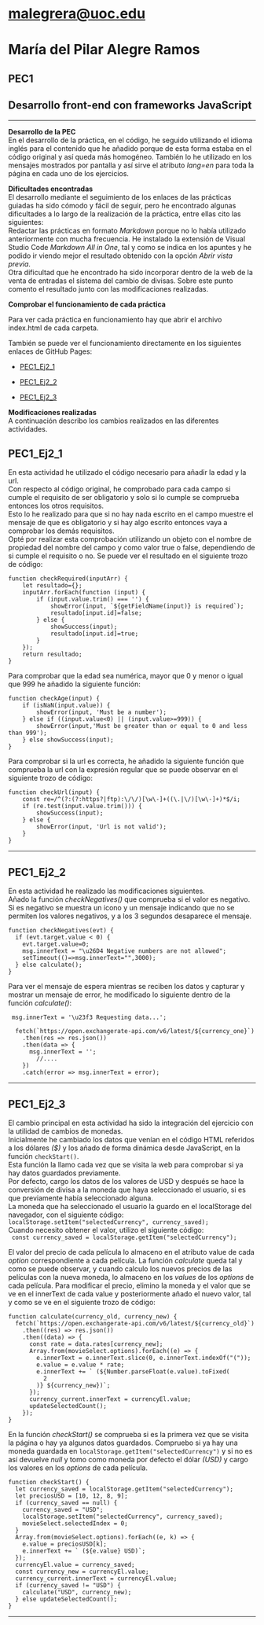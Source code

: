 # malegrera@uoc.edu
# María del Pilar Alegre Ramos
## PEC1
## Desarrollo front-end con frameworks JavaScript
---
**Desarrollo de la PEC**  
En el desarrollo de la práctica, en el código, he seguido utilizando el idioma inglés para el contenido que he añadido porque de esta forma estaba en el código original y así queda más homogéneo. También lo he utilizado en los mensajes mostrados por pantalla y así sirve el atributo *lang=en* para toda la página en cada uno de los ejercicios.

**Dificultades encontradas**  
El desarrollo mediante el seguimiento de los enlaces de las prácticas guiadas ha sido cómodo y fácil de seguir, pero he encontrado algunas dificultades a lo largo de la realización de la práctica, entre ellas cito las siguientes:  
Redactar las prácticas en formato *Markdown* porque no lo había utilizado anteriormente con mucha frecuencia. He instalado  la extensión de Visual Studio Code *Markdown All in One*, tal y como se indica en los apuntes y he podido ir viendo mejor el resultado obtenido con la opción *Abrir vista previa*.  
Otra dificultad que he encontrado ha sido incorporar dentro de la web de la venta de entradas el sistema del cambio de divisas. Sobre este punto comento el resultado junto con las modificaciones realizadas.

**Comprobar el funcionamiento de cada práctica**  
  
Para ver cada práctica en funcionamiento hay que abrir el archivo index.html de cada carpeta. 

También se puede ver el funcionamiento directamente en los siguientes enlaces de GitHub Pages:  
  + [PEC1_Ej2_1](https://malegrera.github.io/PEC1/PEC1_Ej2_1)
  
  + [PEC1_Ej2_2](https://malegrera.github.io/PEC1/PEC1_Ej2_2)
  
  + [PEC1_Ej2_3](https://malegrera.github.io/PEC1/PEC1_Ej2_3)

**Modificaciones realizadas**   
A continuación describo los cambios realizados en las diferentes actividades.

## PEC1_Ej2_1
En esta actividad he utilizado el código necesario para añadir la edad y la url.  
Con respecto al código original, he comprobado para cada campo si cumple el requisito de ser obligatorio y solo si lo cumple se comprueba entonces los otros requisitos.  
Esto lo he realizado para que si no hay nada escrito en el campo muestre el mensaje de que es obligatorio y si hay algo escrito entonces vaya a comprobar los demás requisitos.  
Opté por realizar esta comprobación utilizando un objeto con el nombre de propiedad del nombre del campo y como valor true o false, dependiendo de si cumple el requisito o no. Se puede ver el resultado en el siguiente trozo de código:
```
function checkRequired(inputArr) {
    let resultado={};
    inputArr.forEach(function (input) {
        if (input.value.trim() === '') {
            showError(input, `${getFieldName(input)} is required`);
            resultado[input.id]=false;
        } else {
            showSuccess(input);
            resultado[input.id]=true;
        }
    });
    return resultado;
}
```
Para comprobar que la edad sea numérica, mayor que 0 y menor o igual que 999 he añadido la siguiente función:
```
function checkAge(input) {
    if (isNaN(input.value)) {
        showError(input, 'Must be a number');
    } else if ((input.value<0) || (input.value>=999)) {
        showError(input,'Must be greater than or equal to 0 and less than 999');
    } else showSuccess(input);
}
```
Para comprobar si la url es correcta, he añadido la siguiente función que comprueba la url con la expresión regular que se puede observar en el siguiente trozo de código:
```
function checkUrl(input) {
    const re=/^(?:(?:https?|ftp):\/\/)[\w\-]+((\.|\/)[\w\-]+)*$/i;
    if (re.test(input.value.trim())) {
        showSuccess(input);
    } else {
        showError(input, 'Url is not valid');
    }
}
```

---
## PEC1_Ej2_2
En esta actividad he realizado las modificaciones siguientes.  
Añado la función *checkNegatives()* que comprueba si el valor es negativo. Si es negativo se muestra un icono y un mensaje indicando que no se permiten los valores negativos, y a los 3 segundos desaparece el mensaje.
```
function checkNegatives(evt) {
  if (evt.target.value < 0) {
    evt.target.value=0;
    msg.innerText = "\u26D4 Negative numbers are not allowed";
    setTimeout(()=>msg.innerText="",3000);
  } else calculate();
}
```
Para ver el mensaje de espera mientras se reciben los datos y capturar y mostrar un mensaje de error, he modificado lo siguiente dentro de la función *calculate()*:
```
 msg.innerText = '\u23f3 Requesting data...';
  
  fetch(`https://open.exchangerate-api.com/v6/latest/${currency_one}`)
    .then(res => res.json())
    .then(data => {
      msg.innerText = '';
        //....
    })
    .catch(error => msg.innerText = error);
```
---
## PEC1_Ej2_3
El cambio principal en esta actividad ha sido la integración del ejercicio con la utilidad de cambios de monedas.  
Inicialmente he cambiado los datos que venían en el código HTML referidos a los dólares *($)* y los añado de forma dinámica desde JavaScript, en la función `checkStart()`.  
Esta función la llamo cada vez que se visita la web para comprobar si ya hay datos guardados previamente.  
Por defecto, cargo los datos de los valores de USD y después se hace la conversión de divisa a la moneda que haya seleccionado el usuario, si es que previamente había seleccionado alguna.  
La moneda que ha seleccionado el usuario la guardo en el localStorage del navegador, con el siguiente código:  
`localStorage.setItem("selectedCurrency", currency_saved);`  
Cuando necesito obtener el valor, utilizo el siguiente código:  
` const currency_saved = localStorage.getItem("selectedCurrency");`  

El valor del precio de cada película lo almaceno en el atributo value de cada *option* correspondiente a cada película.
La función *calculate* queda tal y como se puede observar, y cuando calculo los nuevos precios de las películas con la nueva moneda, lo almaceno en los *values* de los *options* de cada película.
Para modificar el precio, elimino la moneda y el valor que se ve en el innerText de cada value y posteriormente añado el nuevo valor, tal y como se ve en el siguiente trozo de código:
```
function calculate(currency_old, currency_new) {
  fetch(`https://open.exchangerate-api.com/v6/latest/${currency_old}`)
    .then((res) => res.json())
    .then((data) => {
      const rate = data.rates[currency_new];
      Array.from(movieSelect.options).forEach((e) => {
        e.innerText = e.innerText.slice(0, e.innerText.indexOf("("));
        e.value = e.value * rate;
        e.innerText += ` (${Number.parseFloat(e.value).toFixed(
          2
        )} ${currency_new})`;
      });
      currency_current.innerText = currencyEl.value;
      updateSelectedCount();
    });
}
```
En la función *checkStart()* se comprueba si es la primera vez que se visita la página o hay ya algunos datos guardados. Compruebo si ya hay una moneda guardada en `localStorage.getItem("selectedCurrency")` y si no es así devuelve *null* y tomo como moneda por defecto el dólar *(USD)* y cargo los valores en los *options* de cada película.
```
function checkStart() {
  let currency_saved = localStorage.getItem("selectedCurrency");
  let preciosUSD = [10, 12, 8, 9];
  if (currency_saved == null) {
    currency_saved = "USD";
    localStorage.setItem("selectedCurrency", currency_saved);
    movieSelect.selectedIndex = 0;
  }
  Array.from(movieSelect.options).forEach((e, k) => {
    e.value = preciosUSD[k];
    e.innerText += ` (${e.value} USD)`;
  });
  currencyEl.value = currency_saved;
  const currency_new = currencyEl.value;
  currency_current.innerText = currencyEl.value;
  if (currency_saved != "USD") {
    calculate("USD", currency_new);
  } else updateSelectedCount();
}
```
---